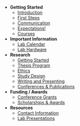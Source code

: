 - **Getting Started**
    - [Introduction](introduction/intro)
    - [First Steps](introduction/prep)
    - [Communication](introduction/slack)
    - [Expectations!](introduction/expectations)
    - [Courses](introduction/courses)
- **Important Information**
    - [Lab Calendar](important_info/labcalendar)
    - [Lab Hardware](important_info/hardware)
- **Research**
    - [Getting Started](research/startresearch)
    - [Thesis Program](research/thesis)
    - [Ethics](research/ethics)
    - [Study Design](research/studydesign)
    - [Writing and Presenting](research/writing_presenting)
    - [Conferences & Publications](research/publications)
- **Funding / Awards**
    - [Conference Grants](funding_awards/conferencegrants)
    - [Scholarships & Awards](funding_awards/scholarships)
- **Resources**
    - [Contact Information](resources/contactinfo)
    - [Lab Presentations](resources/presentations)